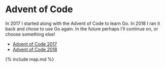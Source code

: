 # Advent of Code

In 2017 I started along with the Advent of Code to learn Go. In 2018 I ran it back and chose to use Go again. In the future perhaps I'll continue on, or choose something else!

* [Advent of Code 2017](./2017/index.html)
* [Advent of Code 2018](./2018/index.html)


{% include map.md %}